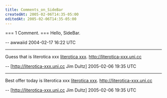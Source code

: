 ```yaml
---
title: Comments_on_SideBar
createdAt: 2005-02-06T14:35-05:00
editedAt: 2005-02-06T14:35-05:00
---
```


=== 1 Comment. ===
Hello, SideBar.

-- awwaiid 2004-02-17 16:22 UTC


----

Guess that is literotica xxx  <a href="http://literotica-xxx.uni.cc" target=_blank>literotica xxx</a>. http://literotica-xxx.uni.cc

-- [http://literotica-xxx.uni.cc Jim Dultz] 2005-02-06 19:35 UTC


----

Best offer today is literotica xxx  <a href="http://literotica-xxx.uni.cc" target=_blank>literotica xxx</a>. http://literotica-xxx.uni.cc

-- [http://literotica-xxx.uni.cc Jim Dultz] 2005-02-06 19:35 UTC


